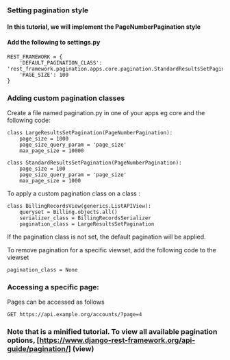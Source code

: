 ### Setting pagination style
#### In this tutorial, we will implement the PageNumberPagination style
#### Add the following to settings.py 
```
REST_FRAMEWORK = {
    'DEFAULT_PAGINATION_CLASS': 'rest_framework.pagination.apps.core.pagination.StandardResultsSetPagination',
    'PAGE_SIZE': 100
}
```

### Adding custom pagination classes

Create a file named pagination.py in one of your apps eg core and the following code:

```
class LargeResultsSetPagination(PageNumberPagination):
    page_size = 1000
    page_size_query_param = 'page_size'
    max_page_size = 10000

class StandardResultsSetPagination(PageNumberPagination):
    page_size = 100
    page_size_query_param = 'page_size'
    max_page_size = 1000
```

To apply a custom pagination class on a class :
```
class BillingRecordsView(generics.ListAPIView):
    queryset = Billing.objects.all()
    serializer_class = BillingRecordsSerializer
    pagination_class = LargeResultsSetPagination
```

If the pagination class is not set, the default pagination will be applied. 

To remove pagination for a specific viewset, add the following code to the viewset
```
pagination_class = None
```


### Accessing a specific page:
Pages can be accessed as follows

```
GET https://api.example.org/accounts/?page=4
```

### Note that is a minified tutorial. To view all available pagination options,  [https://www.django-rest-framework.org/api-guide/pagination/] (view)